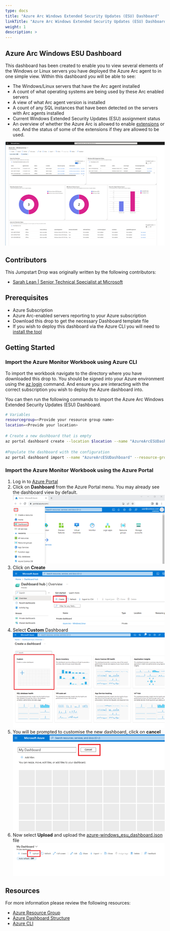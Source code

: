```yaml
---
type: docs
title: "Azure Arc Windows Extended Security Updates (ESU) Dashboard"
linkTitle: "Azure Arc Windows Extended Security Updates (ESU) Dashboard"
weight: 1
description: >
---
```


## Azure Arc Windows ESU Dashboard

This dashboard has been created to enable you to view several elements of the Windows or Linux servers you have deployed the Azure Arc agent to in one simple view. Within this dashboard you will be able to see:

* The Windows/Linux servers that have the Arc agent installed
* A count of what operating systems are being used by these Arc enabled servers
* A view of what Arc agent version is installed
* A count of any SQL instances that have been detected on the servers with Arc agents installed
* Current Windows Extended Security Updates (ESU) assignment status
* An overview of whether the Azure Arc is allowed to enable [extensions](https://learn.microsoft.com/azure/azure-arc/servers/manage-vm-extensions) or not.  And the status of some of the extensions if they are allowed to be used.

![Azure Dashboard exmaple](img/azure-windows-esu-dashboard.png)

## Contributors

This Jumpstart Drop was originally written by the following contributors:

* [Sarah Lean | Senior Technical Specialist at Microsoft](www.linkedin.com/in/sazlean)

## Prerequisites

* Azure Subscription
* Azure Arc-enabled servers reporting to your Azure subscription
* Download this drop to get the necessary Dashboard template file
* If you wish to deploy this dashboard via the Azure CLI you will need to [install the tool](https://learn.microsoft.com/cli/azure/install-azure-cli)

## Getting Started

### Import the Azure Monitor Workbook using Azure CLI

To import the workbook navigate to the directory where you have downloaded this drop to. You should be signed into your Azure environment using the [az login](https://learn.microsoft.com/cli/azure/reference-index?view=azure-cli-latest#az-login) command. And ensure you are interacting with the correct subscription you wish to deploy the Azure dashboard into.

You can then run the following commands to import the Azure Arc Windows Extended Security Updates (ESU) Dashboard.

```bash
# Variables
resourcegroup=<Provide your resource group name>
location=<Provide your location>

# Create a new dashboard that is empty
az portal dashboard create --location $location --name "AzureArcESUDashboard" --resource-group $resourcegroup --input-path ".\basic_dashboard.json"

#Populate the dashboard with the configuration
az portal dashboard import --name "AzureArcESUDashboard" --resource-group $resourcegroup --input-path ".\azure_windows_esu_dashboard.json"
```

### Import the Azure Monitor Workbook using the Azure Portal

1. Log in to [Azure Portal](https://portal.azure.com/)
2. Click on **Dashboard** from the Azure Portal menu. You may already see the dashboard view by default.
![Azure Portal](img/azure-portal-step-2.png)
3. Click on **Create**
![Azure Portal](img/azure-portal-step-3.png)
4. Select **Custom** Dashboard
![Azure Portal](img/azure-portal-step-4.png)
5. You will be prompted to customise the new dashboard, click on **cancel**
![Azure Portal](img/azure-portal-step-5.png)
6. Now select **Upload** and upload the [azure-windows_esu_dashboard.json](azure-windows_esu_dashboard.json) file
![Azure Portal](img/azure-portal-step-6.png)

## Resources

For more information please review the following resources:

* [Azure Resource Group](https://learn.microsoft.com/azure/governance/resource-graph/overview)
* [Azure Dashboard Structure](https://learn.microsoft.com/azure/azure-portal/azure-portal-dashboards-structure)
* [Azure CLI](https://learn.microsoft.com/cli/azure/what-is-azure-cli)

